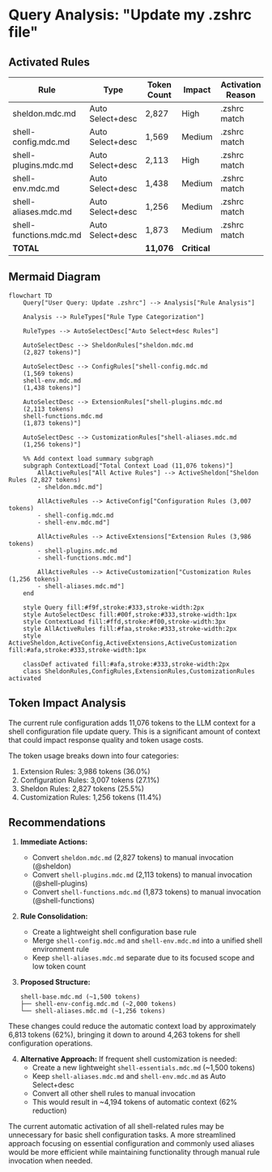 # Query Analysis: "Update my .zshrc file"

## Activated Rules

| Rule                           | Type             | Token Count | Impact     | Activation Reason |
| ----------------------------- | ---------------- | ----------- | ---------- | ---------------- |
| sheldon.mdc.md               | Auto Select+desc | 2,827       | High       | .zshrc match |
| shell-config.mdc.md          | Auto Select+desc | 1,569       | Medium     | .zshrc match |
| shell-plugins.mdc.md         | Auto Select+desc | 2,113       | High       | .zshrc match |
| shell-env.mdc.md             | Auto Select+desc | 1,438       | Medium     | .zshrc match |
| shell-aliases.mdc.md         | Auto Select+desc | 1,256       | Medium     | .zshrc match |
| shell-functions.mdc.md       | Auto Select+desc | 1,873       | Medium     | .zshrc match |
| **TOTAL**                     |                  | **11,076**  | **Critical** | |

## Mermaid Diagram

```mermaid
flowchart TD
    Query["User Query: Update .zshrc"] --> Analysis["Rule Analysis"]

    Analysis --> RuleTypes["Rule Type Categorization"]

    RuleTypes --> AutoSelectDesc["Auto Select+desc Rules"]

    AutoSelectDesc --> SheldonRules["sheldon.mdc.md
    (2,827 tokens)"]

    AutoSelectDesc --> ConfigRules["shell-config.mdc.md
    (1,569 tokens)
    shell-env.mdc.md
    (1,438 tokens)"]

    AutoSelectDesc --> ExtensionRules["shell-plugins.mdc.md
    (2,113 tokens)
    shell-functions.mdc.md
    (1,873 tokens)"]

    AutoSelectDesc --> CustomizationRules["shell-aliases.mdc.md
    (1,256 tokens)"]

    %% Add context load summary subgraph
    subgraph ContextLoad["Total Context Load (11,076 tokens)"]
        AllActiveRules["All Active Rules"] --> ActiveSheldon["Sheldon Rules (2,827 tokens)
        - sheldon.mdc.md"]

        AllActiveRules --> ActiveConfig["Configuration Rules (3,007 tokens)
        - shell-config.mdc.md
        - shell-env.mdc.md"]

        AllActiveRules --> ActiveExtensions["Extension Rules (3,986 tokens)
        - shell-plugins.mdc.md
        - shell-functions.mdc.md"]

        AllActiveRules --> ActiveCustomization["Customization Rules (1,256 tokens)
        - shell-aliases.mdc.md"]
    end

    style Query fill:#f9f,stroke:#333,stroke-width:2px
    style AutoSelectDesc fill:#00f,stroke:#333,stroke-width:1px
    style ContextLoad fill:#ffd,stroke:#f00,stroke-width:3px
    style AllActiveRules fill:#faa,stroke:#333,stroke-width:2px
    style ActiveSheldon,ActiveConfig,ActiveExtensions,ActiveCustomization fill:#afa,stroke:#333,stroke-width:1px

    classDef activated fill:#afa,stroke:#333,stroke-width:2px
    class SheldonRules,ConfigRules,ExtensionRules,CustomizationRules activated
```

## Token Impact Analysis

The current rule configuration adds 11,076 tokens to the LLM context for a shell configuration file update query. This is a significant amount of context that could impact response quality and token usage costs.

The token usage breaks down into four categories:
1. Extension Rules: 3,986 tokens (36.0%)
2. Configuration Rules: 3,007 tokens (27.1%)
3. Sheldon Rules: 2,827 tokens (25.5%)
4. Customization Rules: 1,256 tokens (11.4%)

## Recommendations

1. **Immediate Actions:**
   - Convert `sheldon.mdc.md` (2,827 tokens) to manual invocation (@sheldon)
   - Convert `shell-plugins.mdc.md` (2,113 tokens) to manual invocation (@shell-plugins)
   - Convert `shell-functions.mdc.md` (1,873 tokens) to manual invocation (@shell-functions)

2. **Rule Consolidation:**
   - Create a lightweight shell configuration base rule
   - Merge `shell-config.mdc.md` and `shell-env.mdc.md` into a unified shell environment rule
   - Keep `shell-aliases.mdc.md` separate due to its focused scope and low token count

3. **Proposed Structure:**
   ```
   shell-base.mdc.md (~1,500 tokens)
   ├── shell-env-config.mdc.md (~2,000 tokens)
   └── shell-aliases.mdc.md (~1,256 tokens)
   ```

These changes could reduce the automatic context load by approximately 6,813 tokens (62%), bringing it down to around 4,263 tokens for shell configuration operations.

4. **Alternative Approach:**
   If frequent shell customization is needed:
   - Create a new lightweight `shell-essentials.mdc.md` (~1,500 tokens)
   - Keep `shell-aliases.mdc.md` and `shell-env.mdc.md` as Auto Select+desc
   - Convert all other shell rules to manual invocation
   - This would result in ~4,194 tokens of automatic context (62% reduction)

The current automatic activation of all shell-related rules may be unnecessary for basic shell configuration tasks. A more streamlined approach focusing on essential configuration and commonly used aliases would be more efficient while maintaining functionality through manual rule invocation when needed.
